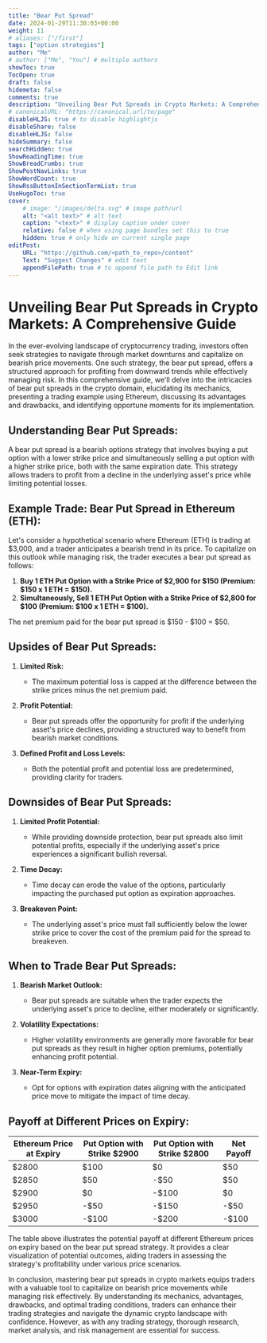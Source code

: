 ```yaml
---
title: "Bear Put Spread"
date: 2024-01-29T11:30:03+00:00
weight: 11
# aliases: ["/first"]
tags: ["option strategies"]
author: "Me"
# author: ["Me", "You"] # multiple authors
showToc: true
TocOpen: true
draft: false
hidemeta: false
comments: true
description: "Unveiling Bear Put Spreads in Crypto Markets: A Comprehensive Guide"
# canonicalURL: "https://canonical.url/to/page"
disableHLJS: true # to disable highlightjs
disableShare: false
disableHLJS: false
hideSummary: false
searchHidden: true
ShowReadingTime: true
ShowBreadCrumbs: true
ShowPostNavLinks: true
ShowWordCount: true
ShowRssButtonInSectionTermList: true
UseHugoToc: true
cover:
    # image: "/images/delta.svg" # image path/url
    alt: "<alt text>" # alt text
    caption: "<text>" # display caption under cover
    relative: false # when using page bundles set this to true
    hidden: true # only hide on current single page
editPost:
    URL: "https://github.com/<path_to_repo>/content"
    Text: "Suggest Changes" # edit text
    appendFilePath: true # to append file path to Edit link
---
```


# Unveiling Bear Put Spreads in Crypto Markets: A Comprehensive Guide

In the ever-evolving landscape of cryptocurrency trading, investors often seek strategies to navigate through market downturns and capitalize on bearish price movements. One such strategy, the bear put spread, offers a structured approach for profiting from downward trends while effectively managing risk. In this comprehensive guide, we'll delve into the intricacies of bear put spreads in the crypto domain, elucidating its mechanics, presenting a trading example using Ethereum, discussing its advantages and drawbacks, and identifying opportune moments for its implementation.

## Understanding Bear Put Spreads:

A bear put spread is a bearish options strategy that involves buying a put option with a lower strike price and simultaneously selling a put option with a higher strike price, both with the same expiration date. This strategy allows traders to profit from a decline in the underlying asset's price while limiting potential losses.

## Example Trade: Bear Put Spread in Ethereum (ETH):

Let's consider a hypothetical scenario where Ethereum (ETH) is trading at $3,000, and a trader anticipates a bearish trend in its price. To capitalize on this outlook while managing risk, the trader executes a bear put spread as follows:

1. **Buy 1 ETH Put Option with a Strike Price of $2,900 for $150 (Premium: $150 x 1 ETH = $150).**
2. **Simultaneously, Sell 1 ETH Put Option with a Strike Price of $2,800 for $100 (Premium: $100 x 1 ETH = $100).**

The net premium paid for the bear put spread is $150 - $100 = $50.

## Upsides of Bear Put Spreads:

1. **Limited Risk:**
   - The maximum potential loss is capped at the difference between the strike prices minus the net premium paid.
  
2. **Profit Potential:**
   - Bear put spreads offer the opportunity for profit if the underlying asset's price declines, providing a structured way to benefit from bearish market conditions.
  
3. **Defined Profit and Loss Levels:**
   - Both the potential profit and potential loss are predetermined, providing clarity for traders.

## Downsides of Bear Put Spreads:

1. **Limited Profit Potential:**
   - While providing downside protection, bear put spreads also limit potential profits, especially if the underlying asset's price experiences a significant bullish reversal.
  
2. **Time Decay:**
   - Time decay can erode the value of the options, particularly impacting the purchased put option as expiration approaches.

3. **Breakeven Point:**
   - The underlying asset's price must fall sufficiently below the lower strike price to cover the cost of the premium paid for the spread to breakeven.

## When to Trade Bear Put Spreads:

1. **Bearish Market Outlook:**
   - Bear put spreads are suitable when the trader expects the underlying asset's price to decline, either moderately or significantly.
  
2. **Volatility Expectations:**
   - Higher volatility environments are generally more favorable for bear put spreads as they result in higher option premiums, potentially enhancing profit potential.

3. **Near-Term Expiry:**
   - Opt for options with expiration dates aligning with the anticipated price move to mitigate the impact of time decay.

## Payoff at Different Prices on Expiry:

| Ethereum Price at Expiry | Put Option with Strike $2900 | Put Option with Strike $2800 | Net Payoff |
|--------------------------|-------------------------------|-------------------------------|------------|
| $2800                    | $100                          | $0                            | $50         |
| $2850                    | $50                           | -$50                         | $50         |
| $2900                    | $0                            | -$100                        | $0          |
| $2950                    | -$50                          | -$150                        | -$50       |
| $3000                    | -$100                         | -$200                        | -$100      |

The table above illustrates the potential payoff at different Ethereum prices on expiry based on the bear put spread strategy. It provides a clear visualization of potential outcomes, aiding traders in assessing the strategy's profitability under various price scenarios.

In conclusion, mastering bear put spreads in crypto markets equips traders with a valuable tool to capitalize on bearish price movements while managing risk effectively. By understanding its mechanics, advantages, drawbacks, and optimal trading conditions, traders can enhance their trading strategies and navigate the dynamic crypto landscape with confidence. However, as with any trading strategy, thorough research, market analysis, and risk management are essential for success.
